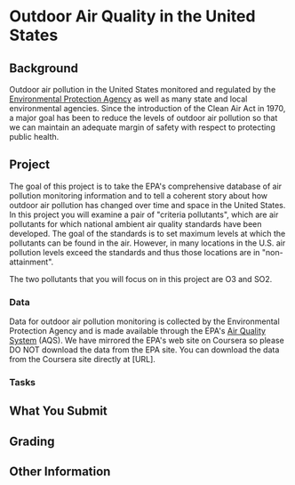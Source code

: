 Outdoor Air Quality in the United States
========================================

## Background

Outdoor air pollution in the United States monitored and regulated by
the [Environmental Protection Agency](http://www.epa.gov) as well as
many state and local environmental agencies. Since the introduction of
the Clean Air Act in 1970, a major goal has been to reduce the levels
of outdoor air pollution so that we can maintain an adequate margin of
safety with respect to protecting public health.






## Project

The goal of this project is to take the EPA's comprehensive database
of air pollution monitoring information and to tell a coherent story
about how outdoor air pollution has changed over time and space in the
United States. In this project you will examine a pair of "criteria
pollutants", which are air pollutants for which national ambient air
quality standards have been developed. The goal of the standards is to
set maximum levels at which the pollutants can be found in the
air. However, in many locations in the U.S. air pollution levels
exceed the standards and thus those locations are in "non-attainment".

The two pollutants that you will focus on in this project are O3 and SO2.


### Data

Data for outdoor air pollution monitoring is collected by the
Environmental Protection Agency and is made available through the
EPA's [Air Quality
System](http://www.epa.gov/ttn/airs/airsaqs/detaildata/downloadaqsdata.htm)
(AQS). We have mirrored the EPA's web site on Coursera so please DO
NOT download the data from the EPA site. You can download the data
from the Coursera site directly at [URL].

### Tasks


## What You Submit



## Grading




## Other Information
